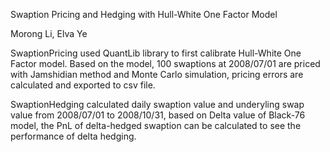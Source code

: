 Swaption Pricing and Hedging with Hull-White One Factor Model

Morong Li, Elva Ye

SwaptionPricing used QuantLib library to first calibrate Hull-White One Factor model. Based on the model, 100 swaptions at 2008/07/01 are priced with Jamshidian method and Monte Carlo simulation, pricing errors are calculated and exported to csv file.

SwaptionHedging calculated daily swaption value and underyling swap value from 2008/07/01 to 2008/10/31, based on Delta value of Black-76 model, the PnL of delta-hedged swaption can be calculated to see the performance of delta hedging.
